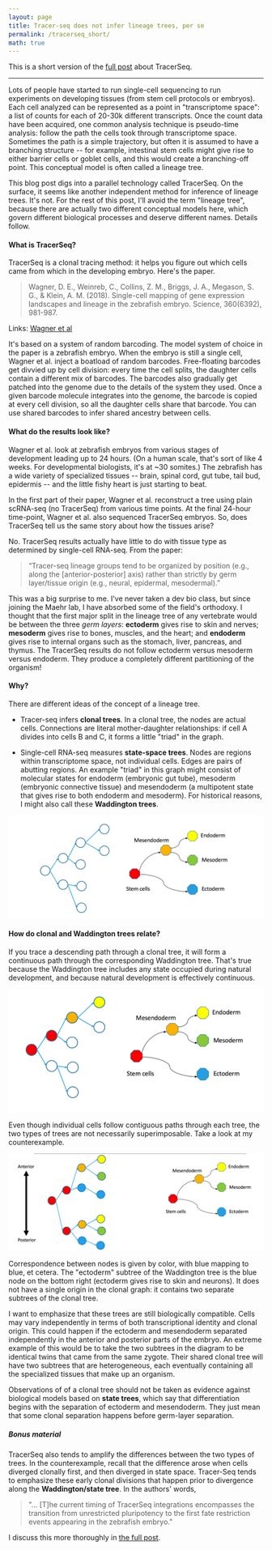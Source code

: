 ```yaml
---
layout: page
title: Tracer-seq does not infer lineage trees, per se
permalink: /tracerseq_short/
math: true
---
```


This is a short version of the [full post](https://ekernf01.github.io/tracerseq/) about TracerSeq. 

----

Lots of people have started to run single-cell sequencing to run experiments on developing tissues (from stem cell protocols or embryos). Each cell analyzed can be represented as a point in "transcriptome space": a list of counts for each of 20-30k different transcripts. Once the count data have been acquired, one common analysis technique is pseudo-time analysis: follow the path the cells took through transcriptome space. Sometimes the path is a simple trajectory, but often it is assumed to have a branching structure -- for example, intestinal stem cells might give rise to either barrier cells or goblet cells, and this would create a branching-off point. This conceptual model is often called a lineage tree.

This blog post digs into a parallel technology called TracerSeq. On the surface, it seems like another independent method for inference of lineage trees. It's not. For the rest of this post, I'll avoid the term "lineage tree", because there are actually two different conceptual models here, which govern different biological processes and deserve different names. Details follow.

#### What is TracerSeq?

TracerSeq is a clonal tracing method: it helps you figure out which cells came from which in the developing embryo. Here's the paper. 

> Wagner, D. E., Weinreb, C., Collins, Z. M., Briggs, J. A., Megason, S.
> G., & Klein, A. M. (2018). Single-cell mapping of gene expression 
> landscapes and lineage in the zebrafish embryo. Science, 360(6392),
> 981-987.
     
Links: [Wagner et al](http://science.sciencemag.org/content/early/2018/04/25/science.aar4362)


It's based on a system of random barcoding. The model system of choice in the paper is a zebrafish embryo. When the embryo is still a single cell, Wagner et al. inject a boatload of random barcodes. Free-floating barcodes get divvied up by cell division: every time the cell splits, the daughter cells contain a different mix of barcodes. The barcodes also gradually get patched into the genome due to the details of the system they used. Once a given barcode molecule integrates into the genome, the barcode is copied at every cell division, so all the daughter cells share that barcode. You can use shared barcodes to infer shared ancestry between cells. 

#### What do the results look like?

Wagner et al. look at zebrafish embryos from various stages of development leading up to 24 hours. (On a human scale, that's sort of like 4 weeks. For developmental biologists, it's at ~30 somites.) The zebrafish has a wide variety of specialized tissues -- brain, spinal cord, gut tube, tail bud, epidermis -- and the little fishy heart is just starting to beat. 

In the first part of their paper, Wagner et al. reconstruct a tree using plain scRNA-seq (no TracerSeq) from various time points. At the final 24-hour time-point, Wagner et al. also sequenced TracerSeq embryos. So, does TracerSeq tell us the same story about how the tissues arise?

No. TracerSeq results actually have little to do with tissue type as determined by single-cell RNA-seq. From the paper: 

> “Tracer-seq lineage groups tend to be organized by position (e.g.,
> along the [anterior-posterior] axis) rather than strictly by germ 
> layer/tissue origin (e.g., neural, epidermal, mesodermal).” 

This was a big surprise to me. I've never taken a dev bio class, but since joining the Maehr lab, I have absorbed some of the field's orthodoxy. I thought that the first major split in the lineage tree of any vertebrate would be between the three *germ layers*: **ectoderm** gives rise to skin and nerves; **mesoderm** gives rise to bones, muscles, and the heart; and **endoderm** gives rise to internal organs such as the stomach, liver, pancreas, and thymus. The TracerSeq results do not follow ectoderm versus mesoderm versus endoderm. They produce a completely different partitioning of the organism! 

#### Why?

There are different ideas of the concept of a lineage tree.

- Tracer-seq infers **clonal trees**. In a clonal tree, the nodes are actual cells. Connections are literal mother-daughter relationships: if cell A divides into cells B and C, it forms a little "triad" in the graph.

- Single-cell RNA-seq measures **state-space trees**. Nodes are regions within transcriptome space, not individual cells. Edges are pairs of abutting regions. An example "triad" in this graph might consist of molecular states for endoderm (embryonic gut tube), mesoderm (embryonic connective tissue) and mesendoderm (a multipotent state that gives rise to both endoderm and mesoderm). For historical reasons, I might also call these **Waddington trees**.


![Clonal (left) and Waddington (right) trees](/images/trees_compare1.png)

#### How do clonal and Waddington trees relate?

If you trace a descending path through a clonal tree, it will form a continuous path through the corresponding Waddington tree. That's true because the Waddington tree includes any state occupied during natural development, and because natural development is effectively continuous. 

![A cellular trajectory in a clonal tree follows a continous path through the Waddington tree.](/images/trees_compare2.png)


Even though individual cells follow contiguous paths through each tree, the two types of trees are not necessarily superimposable. Take a look at my counterexample. 

![Non-superimposable clonal and waddington trees](/images/trees_compare3.png)


Correspondence between nodes is given by color, with blue mapping to blue, et cetera. The "ectoderm" subtree of the Waddington tree is the blue node on the bottom right (ectoderm gives rise to skin and neurons). It does not have a single origin in the clonal graph: it contains two separate subtrees of the clonal tree. 

I want to emphasize that these trees are still biologically compatible. Cells may vary independently in terms of both transcriptional identity and clonal origin. This could happen if the ectoderm and mesendoderm separated independently in the anterior and posterior parts of the embryo. An extreme example of this would be to take the two subtrees in the diagram to be identical twins that came from the same zygote. Their shared clonal tree will have two subtrees that are heterogeneous, each eventually containing all the specialized tissues that make up an organism. 

Observations of of a clonal tree should not be taken as evidence against biological models based on **state trees**, which say that differentiation begins with the separation of ectoderm and mesendoderm. They just mean that some clonal separation happens before germ-layer separation.

##### Bonus material

TracerSeq also tends to amplify the differences between the two types of trees. In the counterexample, recall that the difference arose when cells diverged clonally first, and then diverged in state space. Tracer-Seq tends to emphasize these early clonal divisions that happen prior to divergence along the **Waddington/state tree**. In the authors' words, 

> "... [T]he current timing of TracerSeq integrations encompasses the
> transition from unrestricted pluripotency to the first fate 
> restriction events appearing in the zebrafish embryo."
      
I discuss this more thoroughly in [the full post](https://ekernf01.github.io/tracerseq/). 
